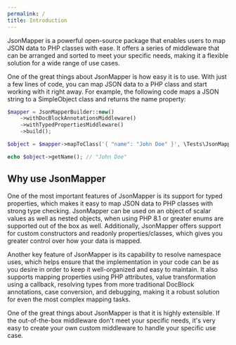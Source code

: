 ```yaml
---
permalink: /  
title: Introduction  
---
```


JsonMapper is a powerful open-source package that enables users to map JSON data to PHP classes with ease. It offers a 
series of middleware that can be arranged and sorted to meet your specific needs, making it a flexible solution for a 
wide range of use cases.

One of the great things about JsonMapper is how easy it is to use. With just a few lines of code, you can map JSON data 
to a PHP class and start working with it right away. For example, the following code maps a JSON string to a 
SimpleObject class and returns the name property:
```php
$mapper = JsonMapperBuilder::new()
    ->withDocBlockAnnotationsMiddleware()
    ->withTypedPropertiesMiddleware()
    ->build();

$object = $mapper->mapToClass('{ "name": "John Doe" }', \Tests\JsonMapper\Implementation\SimpleObject::class);

echo $object->getName(); // "John Doe"
```

## Why use JsonMapper
One of the most important features of JsonMapper is its support for typed properties, which makes it easy to map JSON
data to PHP classes with strong type checking. JsonMapper can be used on an object of scalar values as well as nested 
objects, when using PHP 8.1 or greater enums are supported out of the box as well. Additionally, JsonMapper offers 
support for custom constructors and readonly properties/classes, which gives you greater control over how your data is mapped.

Another key feature of JsonMapper is its capability to resolve namespace uses, which helps ensure that the implementation
in your code can be as you desire in order to keep it well-organized and easy to maintain. It also supports mapping
properties using PHP attributes, value transformation using a callback, resolving types from more traditional DocBlock
annotations, case conversion, and debugging, making it a robust solution for even the most complex mapping tasks.

One of the great things about JsonMapper is that it is highly extensible. If the out-of-the-box middleware don't meet 
your specific needs, it's very easy to create your own custom middleware to handle your specific use case.
